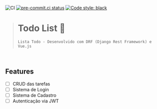 ![CI](https://github.com/herbetyp/todo-list/workflows/CI/badge.svg)
[![pre-commit.ci status](https://results.pre-commit.ci/badge/github/herbetyp/todo-list/main.svg)](https://results.pre-commit.ci/latest/github/herbetyp/todo-list/main)
[![Code style: black](https://img.shields.io/badge/code%20style-black-000000.svg)](https://github.com/psf/black)

># Todo List :memo:
>`Lista Todo - Desenvolvido com DRF (Django Rest Framework) e Vue.js`

&nbsp;
## __Features__
- [ ] CRUD das tarefas
- [ ] Sistema de Login
- [ ] Sistema de Cadastro
- [ ] Autenticação via JWT
